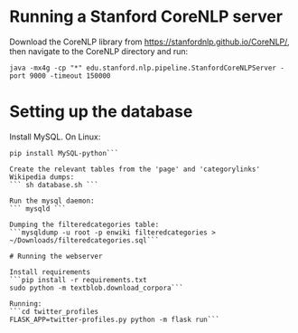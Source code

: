 # Running a Stanford CoreNLP server

Download the CoreNLP library from https://stanfordnlp.github.io/CoreNLP/, then navigate to the CoreNLP directory and run:

``` java -mx4g -cp "*" edu.stanford.nlp.pipeline.StanfordCoreNLPServer -port 9000 -timeout 150000 ```

# Setting up the database
Install MySQL. On Linux:
```apt-get install python-dev libmysqlclient-dev
pip install MySQL-python```

Create the relevant tables from the 'page' and 'categorylinks' Wikipedia dumps:
``` sh database.sh ```

Run the mysql daemon:
``` mysqld ```

Dumping the filteredcategories table:
```mysqldump -u root -p enwiki filteredcategories > ~/Downloads/filteredcategories.sql```

# Running the webserver

Install requirements
```pip install -r requirements.txt
sudo python -m textblob.download_corpora```

Running:
```cd twitter_profiles
FLASK_APP=twitter-profiles.py python -m flask run```